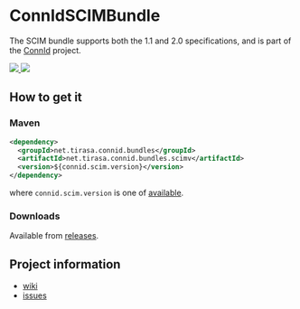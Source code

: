 <!--

    Copyright (C) 2023 ConnId (connid-dev@googlegroups.com)

    Licensed under the Apache License, Version 2.0 (the "License");
    you may not use this file except in compliance with the License.
    You may obtain a copy of the License at

            http://www.apache.org/licenses/LICENSE-2.0

    Unless required by applicable law or agreed to in writing, software
    distributed under the License is distributed on an "AS IS" BASIS,
    WITHOUT WARRANTIES OR CONDITIONS OF ANY KIND, either express or implied.
    See the License for the specific language governing permissions and
    limitations under the License.

-->
ConnIdSCIMBundle
==============

The SCIM bundle supports both the 1.1 and 2.0 specifications, and is part of the [ConnId](http://connid.tirasa.net) project.

<a href="https://github.com/Tirasa/ConnIdSCIMBundle/actions/workflows/ci.yml">
  <img src="https://github.com/Tirasa/ConnIdSCIMBundle/actions/workflows/ci.yml/badge.svg"/>
</a>
<a href="#">
  <img src="https://img.shields.io/maven-central/v/net.tirasa.connid.bundles/net.tirasa.connid.bundles.scim.svg"/>
</a>

## How to get it

### Maven

```XML
<dependency>
  <groupId>net.tirasa.connid.bundles</groupId>
  <artifactId>net.tirasa.connid.bundles.scimv</artifactId>
  <version>${connid.scim.version}</version>
</dependency>
```

where `connid.scim.version` is one of [available](http://repo1.maven.org/maven2/net/tirasa/connid/bundles/net.tirasa.connid.bundles.scim/).

### Downloads

Available from [releases](https://github.com/Tirasa/ConnIdSCIMBundle/releases).

## Project information

 * [wiki](https://connid.atlassian.net/wiki/display/BASE/SCIM)
 * [issues](https://connid.atlassian.net/browse/SCIM)
